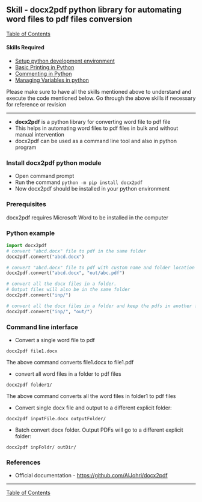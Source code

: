 ## Skill - docx2pdf python library for automating word files to pdf files conversion

[Table of Contents](https://nagasudhir.blogspot.com/2020/04/taming-python-table-of-contents.html)

#### Skills Required
* [Setup python development environment](https://nagasudhir.blogspot.com/2020/04/setup-python-development-environment_14.html)
* [Basic Printing in Python](https://nagasudhir.blogspot.com/2020/04/basic-printing-in-python.html)
* [Commenting in Python](https://nagasudhir.blogspot.com/2020/04/comments-in-python.html)
* [Managing Variables in python](https://nagasudhir.blogspot.com/2020/04/managing-variables-in-python.html)

Please make sure to have all the skills mentioned above to understand and execute the code mentioned below. Go through the above skills if necessary for reference or revision

<hr/>

* **docx2pdf** is a python library for converting word file to pdf file
* This helps in automating word files to pdf files in bulk and without manual intervention 
* docx2pdf can be used as a command line tool and also in python program

### Install docx2pdf python module
* Open command prompt
* Run the command ```python -m pip install docx2pdf```
* Now docx2pdf should be installed in your python environment

### Prerequisites
docx2pdf requires Microsoft Word to be installed in the computer

### Python example
```python
import docx2pdf
# convert "abcd.docx" file to pdf in the same folder
docx2pdf.convert("abcd.docx")

# convert "abcd.docx" file to pdf with custom name and folder location
docx2pdf.convert("abcd.docx", "out/abc.pdf")

# convert all the docx files in a folder. 
# Output files will also be in the same folder
docx2pdf.convert("inp/")

# convert all the docx files in a folder and keep the pdfs in another folder
docx2pdf.convert("inp/", "out/")
```

### Command line interface
* Convert a single word file to pdf
```batch
docx2pdf file1.docx
```
The above command converts file1.docx to file1.pdf 
* convert all word files in a folder to pdf files
```batch
docx2pdf folder1/
```
The above command converts all the word files in folder1 to pdf files
* Convert single docx file and output to a different explicit folder:
```batch
docx2pdf inputFile.docx outputFolder/
```
* Batch convert docx folder. Output PDFs will go to a different explicit folder:
```batch
docx2pdf inpFoldr/ outDir/
```

### References
* Official documentation - https://github.com/AlJohri/docx2pdf

<hr/>

[Table of Contents](https://nagasudhir.blogspot.com/2020/04/taming-python-table-of-contents.html)




<!--stackedit_data:
eyJoaXN0b3J5IjpbLTExOTg4NDY1MTQsLTE2NzYzNjYxODMsLT
EwNDIzNzE1ODVdfQ==
-->